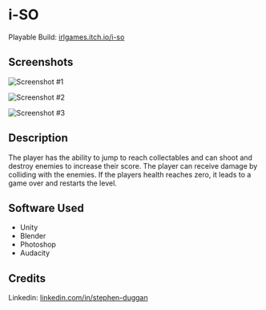 # i-SO

 Playable Build: [irlgames.itch.io/i-so](https://irlgames.itch.io/i-so)
 
 ## Screenshots

![Screenshot #1](https://user-images.githubusercontent.com/72276729/171390728-30cefecf-b1b2-4e04-8dba-8b7c195c7be2.png)

![Screenshot #2](https://user-images.githubusercontent.com/72276729/171390791-9c40011a-fc70-4062-86ec-cd1ee7aed1b9.png)

![Screenshot #3](https://user-images.githubusercontent.com/72276729/171390863-70a7d440-a4fe-4da6-82b7-4f401da7389d.png)

## Description

The player has the ability to jump to reach collectables and can shoot and destroy enemies to increase their score.
The player can receive damage by colliding with the enemies. If the players health reaches zero, it leads to a game over and restarts the level. 

## Software Used

- Unity
- Blender
- Photoshop
- Audacity

## Credits

 Linkedin: [linkedin.com/in/stephen-duggan	](https://linkedin.com/in/stephen-duggan)
